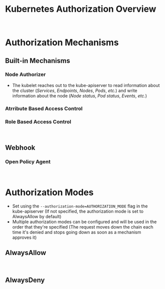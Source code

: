 # Kubernetes Authorization Overview

<br>

# Authorization Mechanisms

## Built-in Mechanisms

### Node Authorizer

* The kubelet reaches out to the kube-apiserver to read information about the cluster (*Services*, *Endpoints*, *Nodes*, *Pods*, *etc.*) and write information about the node (*Node status*, *Pod status*, *Events*, *etc.*)

### Atrribute Based Access Control

### Role Based Access Control



<br>

## Webhook

### Open Policy Agent

<br>

# Authorization Modes

* Set using the `--authorization-mode=AUTHORIZATION_MODE` flag in the kube-apiserver (If not specified, the authorization mode is set to AlwaysAllow by default)
* Multiple authorization modes can be configured and will be used in the order that they're specified (The request moves down the chain each time it's denied and stops going down as soon as a mechanism approves it)

## AlwaysAllow

<br>

## AlwaysDeny